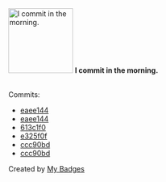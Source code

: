 <img src="https://my-badges.github.io/my-badges/morning-commits.png" alt="I commit in the morning." title="I commit in the morning." width="128">
<strong>I commit in the morning.</strong>
<br><br>

Commits:

- <a href="https://github.com/yeskunall/config.nvim/commit/eaee144e239d343ec4b21e9f55e3005ccb11f0d0">eaee144</a>
- <a href="https://github.com/yeskunall/dotfiles/commit/eaee144e239d343ec4b21e9f55e3005ccb11f0d0">eaee144</a>
- <a href="https://github.com/yeskunall/astro-umami/commit/613c1f001416a35e04cacd8b8c30cdd39bcd8610">613c1f0</a>
- <a href="https://github.com/yeskunall/astro-umami/commit/e325f0f049910e88aeb076e6daa549fbdf16d97c">e325f0f</a>
- <a href="https://github.com/yeskunall/config.nvim/commit/ccc90bde866b2687ef03f232e8bca80e5c106104">ccc90bd</a>
- <a href="https://github.com/yeskunall/dotfiles/commit/ccc90bde866b2687ef03f232e8bca80e5c106104">ccc90bd</a>


Created by <a href="https://github.com/my-badges/my-badges">My Badges</a>